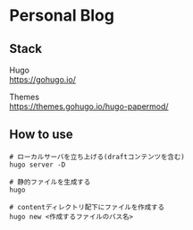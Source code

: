 # Personal Blog

## Stack
Hugo  
https://gohugo.io/
  
Themes  
https://themes.gohugo.io/hugo-papermod/

## How to use
```shell
# ローカルサーバを立ち上げる(draftコンテンツを含む)
hugo server -D

# 静的ファイルを生成する
hugo

# contentディレクトリ配下にファイルを作成する
hugo new <作成するファイルのパス名>
```
